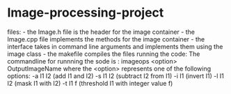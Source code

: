 # Image-processing-project
files: - the Image.h file is the header for the image container - the Image.cpp file implements the methods for the image container - the interface takes in command line arguments and implements them using the image class - the makefile compiles the files  running the code: The commandline for runnning the sode is : imageops &lt;option> OutputImageName  where the &lt;option> represents one of the following options: -a I1 I2 (add I1 and I2) -s I1 I2 (subtract I2 from I1) -i I1 (invert I1) -l I1 I2 (mask I1 with I2) -t I1 f (threshold I1 with integer value f)
